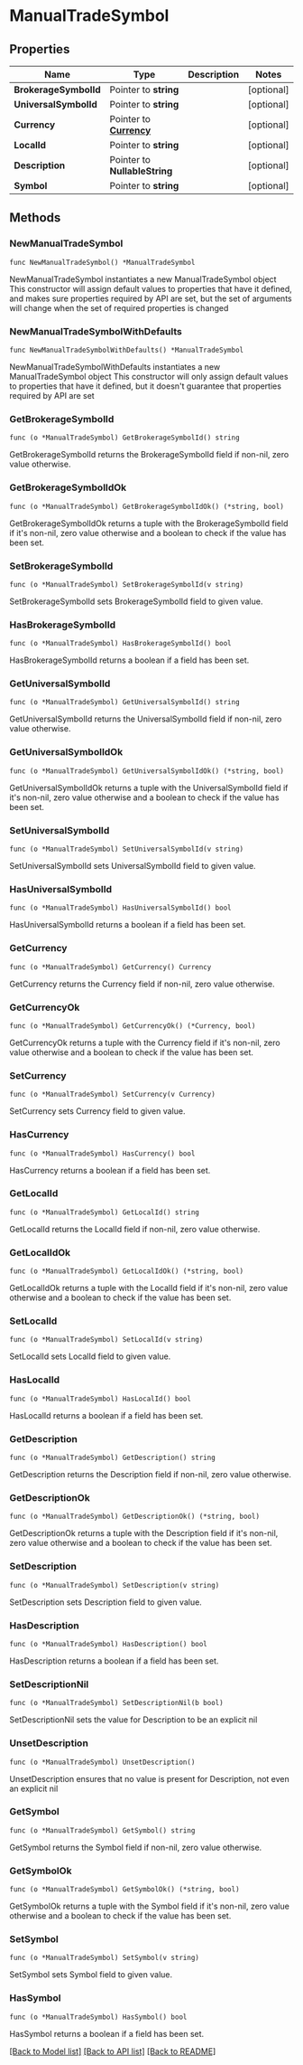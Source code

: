 # ManualTradeSymbol

## Properties

Name | Type | Description | Notes
------------ | ------------- | ------------- | -------------
**BrokerageSymbolId** | Pointer to **string** |  | [optional] 
**UniversalSymbolId** | Pointer to **string** |  | [optional] 
**Currency** | Pointer to [**Currency**](Currency.md) |  | [optional] 
**LocalId** | Pointer to **string** |  | [optional] 
**Description** | Pointer to **NullableString** |  | [optional] 
**Symbol** | Pointer to **string** |  | [optional] 

## Methods

### NewManualTradeSymbol

`func NewManualTradeSymbol() *ManualTradeSymbol`

NewManualTradeSymbol instantiates a new ManualTradeSymbol object
This constructor will assign default values to properties that have it defined,
and makes sure properties required by API are set, but the set of arguments
will change when the set of required properties is changed

### NewManualTradeSymbolWithDefaults

`func NewManualTradeSymbolWithDefaults() *ManualTradeSymbol`

NewManualTradeSymbolWithDefaults instantiates a new ManualTradeSymbol object
This constructor will only assign default values to properties that have it defined,
but it doesn't guarantee that properties required by API are set

### GetBrokerageSymbolId

`func (o *ManualTradeSymbol) GetBrokerageSymbolId() string`

GetBrokerageSymbolId returns the BrokerageSymbolId field if non-nil, zero value otherwise.

### GetBrokerageSymbolIdOk

`func (o *ManualTradeSymbol) GetBrokerageSymbolIdOk() (*string, bool)`

GetBrokerageSymbolIdOk returns a tuple with the BrokerageSymbolId field if it's non-nil, zero value otherwise
and a boolean to check if the value has been set.

### SetBrokerageSymbolId

`func (o *ManualTradeSymbol) SetBrokerageSymbolId(v string)`

SetBrokerageSymbolId sets BrokerageSymbolId field to given value.

### HasBrokerageSymbolId

`func (o *ManualTradeSymbol) HasBrokerageSymbolId() bool`

HasBrokerageSymbolId returns a boolean if a field has been set.

### GetUniversalSymbolId

`func (o *ManualTradeSymbol) GetUniversalSymbolId() string`

GetUniversalSymbolId returns the UniversalSymbolId field if non-nil, zero value otherwise.

### GetUniversalSymbolIdOk

`func (o *ManualTradeSymbol) GetUniversalSymbolIdOk() (*string, bool)`

GetUniversalSymbolIdOk returns a tuple with the UniversalSymbolId field if it's non-nil, zero value otherwise
and a boolean to check if the value has been set.

### SetUniversalSymbolId

`func (o *ManualTradeSymbol) SetUniversalSymbolId(v string)`

SetUniversalSymbolId sets UniversalSymbolId field to given value.

### HasUniversalSymbolId

`func (o *ManualTradeSymbol) HasUniversalSymbolId() bool`

HasUniversalSymbolId returns a boolean if a field has been set.

### GetCurrency

`func (o *ManualTradeSymbol) GetCurrency() Currency`

GetCurrency returns the Currency field if non-nil, zero value otherwise.

### GetCurrencyOk

`func (o *ManualTradeSymbol) GetCurrencyOk() (*Currency, bool)`

GetCurrencyOk returns a tuple with the Currency field if it's non-nil, zero value otherwise
and a boolean to check if the value has been set.

### SetCurrency

`func (o *ManualTradeSymbol) SetCurrency(v Currency)`

SetCurrency sets Currency field to given value.

### HasCurrency

`func (o *ManualTradeSymbol) HasCurrency() bool`

HasCurrency returns a boolean if a field has been set.

### GetLocalId

`func (o *ManualTradeSymbol) GetLocalId() string`

GetLocalId returns the LocalId field if non-nil, zero value otherwise.

### GetLocalIdOk

`func (o *ManualTradeSymbol) GetLocalIdOk() (*string, bool)`

GetLocalIdOk returns a tuple with the LocalId field if it's non-nil, zero value otherwise
and a boolean to check if the value has been set.

### SetLocalId

`func (o *ManualTradeSymbol) SetLocalId(v string)`

SetLocalId sets LocalId field to given value.

### HasLocalId

`func (o *ManualTradeSymbol) HasLocalId() bool`

HasLocalId returns a boolean if a field has been set.

### GetDescription

`func (o *ManualTradeSymbol) GetDescription() string`

GetDescription returns the Description field if non-nil, zero value otherwise.

### GetDescriptionOk

`func (o *ManualTradeSymbol) GetDescriptionOk() (*string, bool)`

GetDescriptionOk returns a tuple with the Description field if it's non-nil, zero value otherwise
and a boolean to check if the value has been set.

### SetDescription

`func (o *ManualTradeSymbol) SetDescription(v string)`

SetDescription sets Description field to given value.

### HasDescription

`func (o *ManualTradeSymbol) HasDescription() bool`

HasDescription returns a boolean if a field has been set.

### SetDescriptionNil

`func (o *ManualTradeSymbol) SetDescriptionNil(b bool)`

 SetDescriptionNil sets the value for Description to be an explicit nil

### UnsetDescription
`func (o *ManualTradeSymbol) UnsetDescription()`

UnsetDescription ensures that no value is present for Description, not even an explicit nil
### GetSymbol

`func (o *ManualTradeSymbol) GetSymbol() string`

GetSymbol returns the Symbol field if non-nil, zero value otherwise.

### GetSymbolOk

`func (o *ManualTradeSymbol) GetSymbolOk() (*string, bool)`

GetSymbolOk returns a tuple with the Symbol field if it's non-nil, zero value otherwise
and a boolean to check if the value has been set.

### SetSymbol

`func (o *ManualTradeSymbol) SetSymbol(v string)`

SetSymbol sets Symbol field to given value.

### HasSymbol

`func (o *ManualTradeSymbol) HasSymbol() bool`

HasSymbol returns a boolean if a field has been set.


[[Back to Model list]](../README.md#documentation-for-models) [[Back to API list]](../README.md#documentation-for-api-endpoints) [[Back to README]](../README.md)



